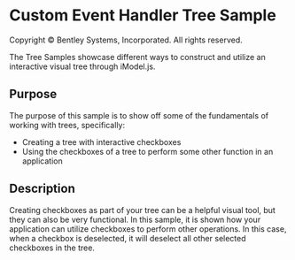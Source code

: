 # Custom Event Handler Tree Sample

Copyright © Bentley Systems, Incorporated. All rights reserved.

The Tree Samples showcase different ways to construct and utilize an interactive visual tree through iModel.js.

## Purpose

The purpose of this sample is to show off some of the fundamentals of working with trees, specifically:

* Creating a tree with interactive checkboxes
* Using the checkboxes of a tree to perform some other function in an application

## Description

Creating checkboxes as part of your tree can be a helpful visual tool, but they can also be very functional. In this sample, it is shown how your application can utilize checkboxes to perform other operations. In this case, when a checkbox is deselected, it will deselect all other selected checkboxes in the tree.
